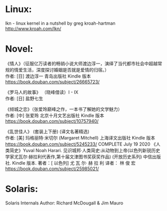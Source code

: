 Linux:
=====================================================================
lkn - linux kernel in a nutshell
        by greg kroah-hartman http://www.kroah.com/lkn/


Novel:
=====================================================================
《情人》（征服亿万读者的畅销小说大师渡边淳一，演绎了当代都市社会中超越常规的情爱生活，深度探讨婚姻是否就是爱情的归宿。）  
        作者:  [日] 渡边淳一  青岛出版社 Kindle 版本 https://book.douban.com/subject/26665723/

《罗马人的故事》 （晓峰借读）I - IX  
        作者:  [日] 盐野七生

《倾城之恋》（张爱玲巅峰之作，一本书了解她的文学魅力）  
        作者:  [中] 张爱玲 北京十月文艺出版社 Kindle 版本 https://book.douban.com/subject/10757940/

《乱世佳人》 (套装上下册) (译文名著精选)  
        作者:  [美] 玛格丽特·米切尔 (Margaret Mitchell) 上海译文出版社 Kindle 版本 https://book.douban.com/subject/5245233/
        COMPLETE July 19 2020
《人类简史》Yuval Noah Harari. 见识城邦·人类简史:从动物到上帝(以色列新锐历史学家尤瓦尔·赫拉利代表作,第十届文津图书奖获奖作品) (开放历史系列)  中信出版社. Kindle 版本. 
        著者：[ 以色列] 尤 瓦 尔· 赫 拉 利 译者： 林 俊 宏 https://book.douban.com/subject/25985021/



Solaris:
=====================================================================
Solaris Internals
        Author: Richard McDougall & Jim Mauro
